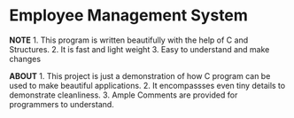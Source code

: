 # Employee Management System


**NOTE**
    1. This program is written beautifully with the help of C and Structures.
    2. It is fast and light weight
    3. Easy to understand and make changes

**ABOUT**
    1. This project is just a demonstration of how C program can be used to make beautiful applications.
    2. It encompassses even tiny details to demonstrate cleanliness.
    3. Ample Comments are provided for programmers to understand.

